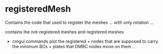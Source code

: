# registeredMesh

Contains the code that used to register the meshes ... with only rotation ... 

contains the not-registered meshes and registered meshes 

- cmgui commands plot the registered + nodes that are supposed to carry the minimum BCs + plates that DMBC nodes move on them .. 
